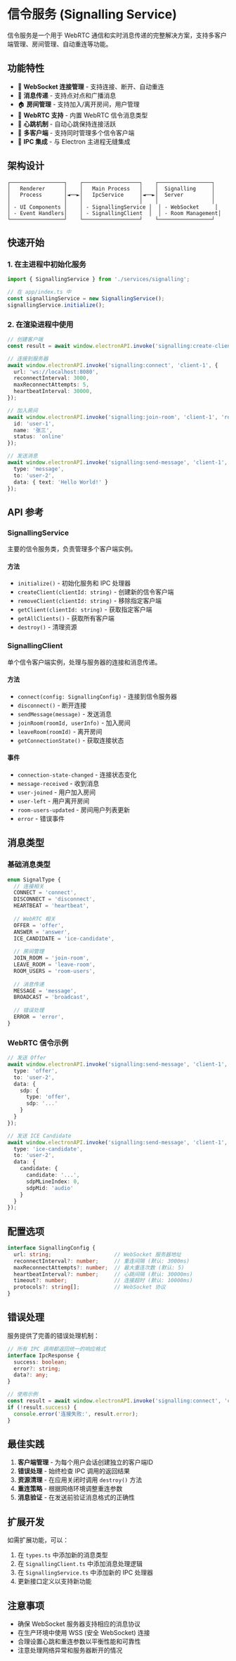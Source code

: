 # 信令服务 (Signalling Service)

信令服务是一个用于 WebRTC 通信和实时消息传递的完整解决方案，支持多客户端管理、房间管理、自动重连等功能。

## 功能特性

- 🔌 **WebSocket 连接管理** - 支持连接、断开、自动重连
- 💬 **消息传递** - 支持点对点和广播消息
- 🏠 **房间管理** - 支持加入/离开房间，用户管理
- 🔄 **WebRTC 支持** - 内置 WebRTC 信令消息类型
- 💓 **心跳机制** - 自动心跳保持连接活跃
- 🔧 **多客户端** - 支持同时管理多个信令客户端
- 📡 **IPC 集成** - 与 Electron 主进程无缝集成

## 架构设计

```
┌─────────────────┐    ┌──────────────────┐    ┌─────────────────┐
│   Renderer      │    │   Main Process   │    │  Signalling     │
│   Process       │◄──►│   IpcService     │◄──►│  Server         │
│                 │    │                  │    │                 │
│ - UI Components │    │ - SignallingService │  │ - WebSocket     │
│ - Event Handlers│    │ - SignallingClient  │  │ - Room Management│
└─────────────────┘    └──────────────────┘    └─────────────────┘
```

## 快速开始

### 1. 在主进程中初始化服务

```typescript
import { SignallingService } from './services/signalling';

// 在 app/index.ts 中
const signallingService = new SignallingService();
signallingService.initialize();
```

### 2. 在渲染进程中使用

```typescript
// 创建客户端
const result = await window.electronAPI.invoke('signalling:create-client', 'client-1');

// 连接到服务器
await window.electronAPI.invoke('signalling:connect', 'client-1', {
  url: 'ws://localhost:8080',
  reconnectInterval: 3000,
  maxReconnectAttempts: 5,
  heartbeatInterval: 30000,
});

// 加入房间
await window.electronAPI.invoke('signalling:join-room', 'client-1', 'room-123', {
  id: 'user-1',
  name: '张三',
  status: 'online'
});

// 发送消息
await window.electronAPI.invoke('signalling:send-message', 'client-1', {
  type: 'message',
  to: 'user-2',
  data: { text: 'Hello World!' }
});
```

## API 参考

### SignallingService

主要的信令服务类，负责管理多个客户端实例。

#### 方法

- `initialize()` - 初始化服务和 IPC 处理器
- `createClient(clientId: string)` - 创建新的信令客户端
- `removeClient(clientId: string)` - 移除指定客户端
- `getClient(clientId: string)` - 获取指定客户端
- `getAllClients()` - 获取所有客户端
- `destroy()` - 清理资源

### SignallingClient

单个信令客户端实例，处理与服务器的连接和消息传递。

#### 方法

- `connect(config: SignallingConfig)` - 连接到信令服务器
- `disconnect()` - 断开连接
- `sendMessage(message)` - 发送消息
- `joinRoom(roomId, userInfo)` - 加入房间
- `leaveRoom(roomId)` - 离开房间
- `getConnectionState()` - 获取连接状态

#### 事件

- `connection-state-changed` - 连接状态变化
- `message-received` - 收到消息
- `user-joined` - 用户加入房间
- `user-left` - 用户离开房间
- `room-users-updated` - 房间用户列表更新
- `error` - 错误事件

## 消息类型

### 基础消息类型

```typescript
enum SignalType {
  // 连接相关
  CONNECT = 'connect',
  DISCONNECT = 'disconnect',
  HEARTBEAT = 'heartbeat',
  
  // WebRTC 相关
  OFFER = 'offer',
  ANSWER = 'answer',
  ICE_CANDIDATE = 'ice-candidate',
  
  // 房间管理
  JOIN_ROOM = 'join-room',
  LEAVE_ROOM = 'leave-room',
  ROOM_USERS = 'room-users',
  
  // 消息传递
  MESSAGE = 'message',
  BROADCAST = 'broadcast',
  
  // 错误处理
  ERROR = 'error',
}
```

### WebRTC 信令示例

```typescript
// 发送 Offer
await window.electronAPI.invoke('signalling:send-message', 'client-1', {
  type: 'offer',
  to: 'user-2',
  data: {
    sdp: {
      type: 'offer',
      sdp: '...'
    }
  }
});

// 发送 ICE Candidate
await window.electronAPI.invoke('signalling:send-message', 'client-1', {
  type: 'ice-candidate',
  to: 'user-2',
  data: {
    candidate: {
      candidate: '...',
      sdpMLineIndex: 0,
      sdpMid: 'audio'
    }
  }
});
```

## 配置选项

```typescript
interface SignallingConfig {
  url: string;                    // WebSocket 服务器地址
  reconnectInterval?: number;     // 重连间隔 (默认: 3000ms)
  maxReconnectAttempts?: number;  // 最大重连次数 (默认: 5)
  heartbeatInterval?: number;     // 心跳间隔 (默认: 30000ms)
  timeout?: number;               // 连接超时 (默认: 10000ms)
  protocols?: string[];           // WebSocket 协议
}
```

## 错误处理

服务提供了完善的错误处理机制：

```typescript
// 所有 IPC 调用都返回统一的响应格式
interface IpcResponse {
  success: boolean;
  error?: string;
  data?: any;
}

// 使用示例
const result = await window.electronAPI.invoke('signalling:connect', 'client-1', config);
if (!result.success) {
  console.error('连接失败:', result.error);
}
```

## 最佳实践

1. **客户端管理** - 为每个用户会话创建独立的客户端ID
2. **错误处理** - 始终检查 IPC 调用的返回结果
3. **资源清理** - 在应用关闭时调用 `destroy()` 方法
4. **重连策略** - 根据网络环境调整重连参数
5. **消息验证** - 在发送前验证消息格式的正确性

## 扩展开发

如需扩展功能，可以：

1. 在 `types.ts` 中添加新的消息类型
2. 在 `SignallingClient.ts` 中添加消息处理逻辑
3. 在 `SignallingService.ts` 中添加新的 IPC 处理器
4. 更新接口定义以支持新功能

## 注意事项

- 确保 WebSocket 服务器支持相应的消息协议
- 在生产环境中使用 WSS (安全 WebSocket) 连接
- 合理设置心跳和重连参数以平衡性能和可靠性
- 注意处理网络异常和服务器断开的情况 